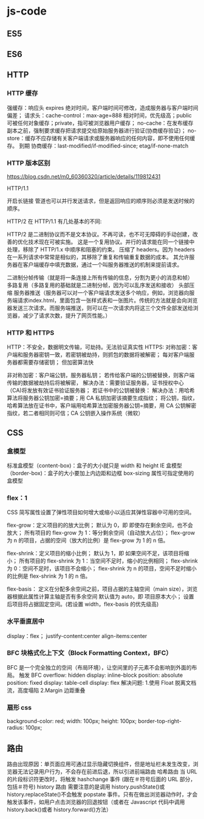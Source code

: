 # js-code

## ES5

## ES6

## HTTP

### HTTP 缓存

强缓存：响应头 expires 绝对时间，客户端时间可修改，造成服务器与客户端时间偏差；
请求头：cache-control：max-age=888 相对时间，优先级高；public 可被任何对象缓存；private，指可被浏览器用户缓存；
no-cache：在发布缓存副本之前，强制要求缓存把请求提交给原始服务器进行验证(协商缓存验证)；
no-store：缓存不应存储有关客户端请求或服务器响应的任何内容，即不使用任何缓存。
到期
协商缓存：last-modified/if-modified-since; etag/if-none-match

### HTTP 版本区别
https://blog.csdn.net/m0_60360320/article/details/119812431

HTTP/1.1

开启长链接
管道也可以并行发送请求，但是返回响应的顺序则必须是发送时候的顺序。

HTTP/2 在 HTTP/1.1 有几处基本的不同:

HTTP/2 是二进制协议而不是文本协议。不再可读，也不可无障碍的手动创建，改善的优化技术现在可被实施。
这是一个复用协议。并行的请求能在同一个链接中处理，移除了 HTTP/1.x 中顺序和阻塞的约束。
压缩了 headers。因为 headers 在一系列请求中常常是相似的，其移除了重复和传输重复数据的成本。
其允许服务器在客户端缓存中填充数据，通过一个叫服务器推送的机制来提前请求。

二进制分帧传输（就是将一条连接上所有传输的信息，分割为更小的消息和帧）
多路复用（多路复用的基础就是二进制分帧，因为可以乱序发送和接收）
头部压缩
服务器推送（服务器可以对一个客户端请求发送多个响应，例如，浏览器向服务端请求index.html，里面包含一张样式表和一张图片。传统的方法就是会向浏览器发送三次请求。而服务端推送，则可以在一次请求内将这三个文件全部发送给浏览器，减少了请求次数，提升了网页性能。）

### HTTP 和 HTTPS

HTTP：不安全，数据明文传输，可劫持。无法验证真实性
HTTPS:
对称加密：客户端和服务器密钥一致，若密钥被劫持，则抓包的数据将被解密；
每对客户端服务器都需要存储密钥；
但加密算法快

非对称加密：客户端公钥，服务器私钥；
若传给客户端的公钥被替换，则客户端传输的数据被劫持后将被解密，
解决办法：需要验证服务器，证书授权中心（CA)将发放有效证书验证服务器；
若证书中的公钥被替换：
解决办法：用哈希算法将服务器公钥加密=摘要；用 CA 私钥加密该摘要生成指纹；
将公钥，指纹，哈希算法放在证书中，客户端用哈希算法加密服务器公钥=摘要，用 CA 公钥解密指纹，若二者相同则可信；CA 公钥嵌入操作系统（微软）

## CSS

### 盒模型

标准盒模型（content-box)：盒子的大小就只是 width 和 height
IE 盒模型（border-box)：盒子的大小要加上内边距和边框
box-sizing 属性可指定使用的盒模型

### flex：1

CSS 简写属性设置了弹性项目如何增大或缩小以适应其弹性容器中可用的空间。

flex-grow：定义项目的的放大比例；
默认为 0，即 即使存在剩余空间，也不会放大；
所有项目的 flex-grow 为 1：等分剩余空间（自动放大占位）；
flex-grow 为 n 的项目，占据的空间（放大的比例）是 flex-grow 为 1 的 n 倍。

flex-shrink：定义项目的缩小比例；
默认为 1，即 如果空间不足，该项目将缩小；
所有项目的 flex-shrink 为 1：当空间不足时，缩小的比例相同；
flex-shrink 为 0：空间不足时，该项目不会缩小；
flex-shrink 为 n 的项目，空间不足时缩小的比例是 flex-shrink 为 1 的 n 倍。

flex-basis： 定义在分配多余空间之前，项目占据的主轴空间（main size），浏览器根据此属性计算主轴是否有多余空间
默认值为 auto，即 项目原本大小；
设置后项目将占据固定空间。(若设置 width，flex-basis 的优先级高)

### 水平垂直居中

display：flex；
justify-content:center
align-items:center

### BFC 块格式化上下文（Block Formatting Context，BFC）

BFC 是一个完全独立的空间（布局环境），让空间里的子元素不会影响到外面的布局。
触发 BFC
overflow: hidden
display: inline-block
position: absolute
position: fixed
display: table-cell
display: flex
解决问题: 
1.使用 Float 脱离文档流，高度塌陷
2.Margin 边距重叠

### 扇形 css

background-color: red;
width: 100px;
height: 100px;
border-top-right-radius: 100px;

## 路由

路由出现原因：单页面应用可通过显示隐藏切换组件，但是地址栏未发生改变，浏览器无法记录用户行为，不会存在前进后退，所以引进前端路由
哈希路由
当 URL 的片段标识符更改时，将触发 hashchange 事件 (跟在＃符号后面的 URL 部分，包括＃符号)
history 路由
需要注意的是调用 history.pushState()或 history.replaceState()不会触发 popstate 事件。只有在做出浏览器动作时，才会触发该事件，如用户点击浏览器的回退按钮（或者在 Javascript 代码中调用 history.back()或者 history.forward()方法）
